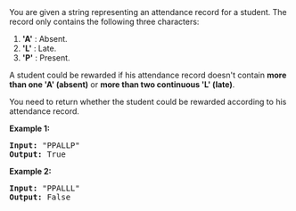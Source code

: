 <div>You are given a string representing an attendance record for a student. The record only contains the following three characters:

<p>
</p><ol>
<li><b>'A'</b> : Absent. </li>
<li><b>'L'</b> : Late.</li>
<li> <b>'P'</b> : Present. </li>
</ol>
<p></p>

<p>
A student could be rewarded if his attendance record doesn't contain <b>more than one 'A' (absent)</b> or <b>more than two continuous 'L' (late)</b>.    </p>

<p>You need to return whether the student could be rewarded according to his attendance record.</p>

<p><b>Example 1:</b><br>
</p><pre><b>Input:</b> "PPALLP"
<b>Output:</b> True
</pre>
<p></p>

<p><b>Example 2:</b><br>
</p><pre><b>Input:</b> "PPALLL"
<b>Output:</b> False
</pre>
<p></p>


</div>